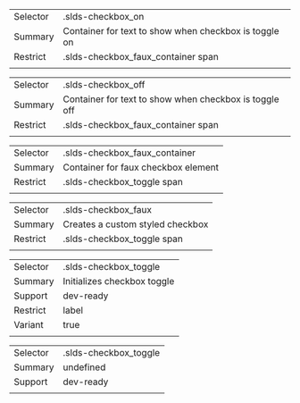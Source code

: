 
|  |  |
|-------|-------|
| Selector | .slds-checkbox_on |
| Summary | Container for text to show when checkbox is toggle on |
| Restrict | .slds-checkbox_faux_container span |
|  |  |


|  |  |
|-------|-------|
| Selector | .slds-checkbox_off |
| Summary | Container for text to show when checkbox is toggle off |
| Restrict | .slds-checkbox_faux_container span |
|  |  |


|  |  |
|-------|-------|
| Selector | .slds-checkbox_faux_container |
| Summary | Container for faux checkbox element |
| Restrict | .slds-checkbox_toggle span |
|  |  |


|  |  |
|-------|-------|
| Selector | .slds-checkbox_faux |
| Summary | Creates a custom styled checkbox |
| Restrict | .slds-checkbox_toggle span |
|  |  |


|  |  |
|-------|-------|
| Selector | .slds-checkbox_toggle |
| Summary | Initializes checkbox toggle |
| Support | dev-ready |
| Restrict | label |
| Variant | true |
|  |  |


|  |  |
|-------|-------|
| Selector | .slds-checkbox_toggle |
| Summary | undefined |
| Support | dev-ready |
|  |  |

